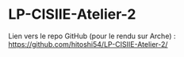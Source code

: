 # LP-CISIIE-Atelier-2

Lien vers le repo GitHub (pour le rendu sur Arche) : https://github.com/hitoshi54/LP-CISIIE-Atelier-2/